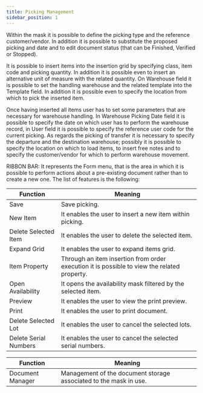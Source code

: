 ```yaml
---
title: Picking Management
sidebar_position: 1
---
```


Within the mask it is possible to define the picking type and the reference customer/vendor. In addition it is possible to substitute the proposed picking and date and to edit document status (that can be Finished, Verified or Stopped).

It is possible to insert items into the insertion grid by specifying class, item code and picking quantity. In addition it is possible even to insert an alternative unit of measure with the related quantity. On Warehouse field it is possible to set the handling warehouse and the related template into the Template field. In addition it is possible even to specify the location from which to pick the inserted item.

Once having inserted all items user has to set some parameters that are necessary for warehouse handling. In Warehouse Picking Date field it is possible to specify the date on which user has to perform the warehouse record, in User field it is possible to specify the reference user code for the current picking. As regards the picking of transfer it is necessary to specify the departure and the destination warehouse; possibly it is possible to specify the location on which to load items, to insert free notes and to specify the customer/vendor for which to perform warehouse movement. 

RIBBON BAR: It represents the Form menu, that is the area in which it is possible to perform actions about a pre-existing document rather than to create a new one. The list of features is the following: 



| Function | Meaning |
| --- | --- |
| Save | Save picking. |
| New Item | It enables the user to insert a new item within picking. |
| Delete Selected Item | It enables the user to delete the selected item. |
| Expand Grid | It enables the user to expand items grid. |
| Item Property | Through an item insertion from order execution it is possible to view the related property. |
| Open Availability | It opens the availability mask filtered by the selected item. |
| Preview | It enables the user to view the print preview. |
| Print | It enables the user to print document. |
| Delete Selected Lot | It enables the user to cancel the selected lots. |
| Delete Serial Numbers | It enables the user to cancel the selected serial numbers. |



| Function | Meaning |
| --- | --- |
| Document Manager | Management of the document storage associated to the mask in use. |






